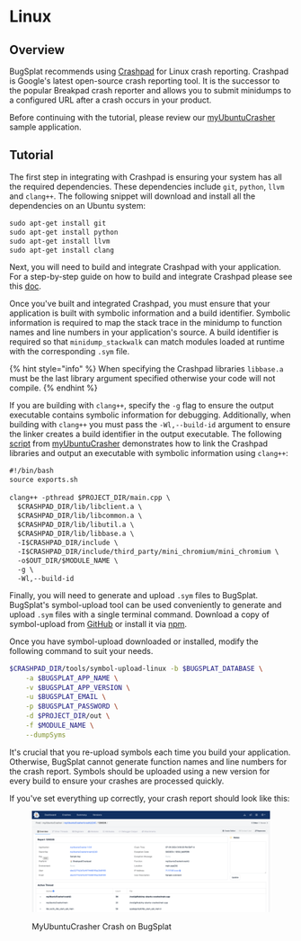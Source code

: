 # Linux

## Overview

BugSplat recommends using [Crashpad](https://chromium.googlesource.com/crashpad/crashpad) for Linux crash reporting. Crashpad is Google's latest open-source crash reporting tool. It is the successor to the popular Breakpad crash reporter and allows you to submit minidumps to a configured URL after a crash occurs in your product.

Before continuing with the tutorial, please review our [myUbuntuCrasher](https://github.com/BugSplat-Git/myUbuntuCrasher) sample application.

## Tutorial

The first step in integrating with Crashpad is ensuring your system has all the required dependencies. These dependencies include `git`, `python`, `llvm` and `clang++`. The following snippet will download and install all the dependencies on an Ubuntu system:

```
sudo apt-get install git
sudo apt-get install python
sudo apt-get install llvm
sudo apt-get install clang
```

Next, you will need to build and integrate Crashpad with your application. For a step-by-step guide on how to build and integrate Crashpad please see this [doc](../cross-platform/crashpad/).

Once you've built and integrated Crashpad, you must ensure that your application is built with symbolic information and a build identifier. Symbolic information is required to map the stack trace in the minidump to function names and line numbers in your application's source. A build identifier is required so that `minidump_stackwalk` can match modules loaded at runtime with the corresponding `.sym` file.

{% hint style="info" %}
When specifying the Crashpad libraries `libbase.a` must be the last library argument specified otherwise your code will not compile.
{% endhint %}

If you are building with `clang++`, specify the `-g` flag to ensure the output executable contains symbolic information for debugging. Additionally, when building with `clang++` you must pass the `-Wl,--build-id` argument to ensure the linker creates a build identifier in the output executable. The following [script](https://github.com/BugSplat-Git/myUbuntuCrasher/blob/master/scripts/compile.sh) from [myUbuntuCrasher](https://github.com/BugSplat-Git/myUbuntuCrasher) demonstrates how to link the Crashpad libraries and output an executable with symbolic information using `clang++`:

```
#!/bin/bash
source exports.sh

clang++ -pthread $PROJECT_DIR/main.cpp \
  $CRASHPAD_DIR/lib/libclient.a \
  $CRASHPAD_DIR/lib/libcommon.a \
  $CRASHPAD_DIR/lib/libutil.a \
  $CRASHPAD_DIR/lib/libbase.a \
  -I$CRASHPAD_DIR/include \
  -I$CRASHPAD_DIR/include/third_party/mini_chromium/mini_chromium \
  -o$OUT_DIR/$MODULE_NAME \
  -g \
  -Wl,--build-id
```

Finally, you will need to generate and upload `.sym` files to BugSplat. BugSplat's symbol-upload tool can be used conveniently to generate and upload `.sym` files with a single terminal command. Download a copy of symbol-upload from [GitHub](https://github.com/BugSplat-Git/symbol-upload) or install it via [npm](https://npmjs.com/package/@bugsplat/symbol-upload).

Once you have symbol-upload downloaded or installed, modify the following command to suit your needs.

```bash
$CRASHPAD_DIR/tools/symbol-upload-linux -b $BUGSPLAT_DATABASE \
    -a $BUGSPLAT_APP_NAME \
    -v $BUGSPLAT_APP_VERSION \
    -u $BUGSPLAT_EMAIL \
    -p $BUGSPLAT_PASSWORD \
    -d $PROJECT_DIR/out \
    -f $MODULE_NAME \
    --dumpSyms
```

It's crucial that you re-upload symbols each time you build your application. Otherwise, BugSplat cannot generate function names and line numbers for the crash report. Symbols should be uploaded using a new version for every build to ensure your crashes are processed quickly.

If you've set everything up correctly, your crash report should look like this:

<figure><img src="../../../../.gitbook/assets/image (51).png" alt=""><figcaption><p>MyUbuntuCrasher Crash on BugSplat</p></figcaption></figure>
